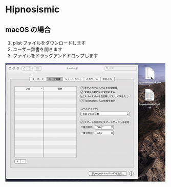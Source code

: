 # Hipnosismic

## macOS の場合

1. plist ファイルをダウンロードします
1. ユーザー辞書を開きます
1. ファイルをドラッグアンドドロップします

![](images/readme-01.gif)
